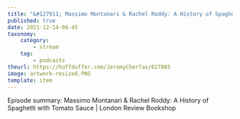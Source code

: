 ```yaml
---
title: "&#127911; Massimo Montanari & Rachel Roddy: A History of Spaghetti with Tomato Sauce | London Review Bookshop"
published: true
date: 2021-12-14-06-45
taxonomy:
    category:
        - stream
    tag:
        - podcasts
theurl: https://huffduffer.com/JeremyCherfas/627885
image: artwork-resized.PNG
template: item
---
```


Episode summary: Massimo Montanari & Rachel Roddy: A History of Spaghetti with Tomato Sauce | London Review Bookshop
